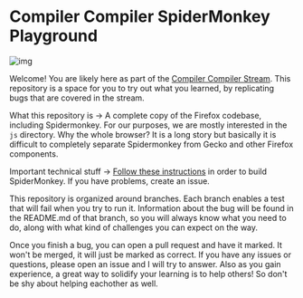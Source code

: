 # Compiler Compiler SpiderMonkey Playground

![img](https://pbs.twimg.com/media/EcZ_esIWsAAIrs8?format=jpg&name=large)

Welcome! You are likely here as part of the [Compiler Compiler Stream](https://www.twitch.tv/codehag). This repository is a space for you to try out what 
you learned, by replicating bugs that are covered in the stream.

What this repository is -> A complete copy of the Firefox codebase, including Spidermonkey. For our purposes, we are mostly interested in the `js` directory. Why the whole browser? It is a long story but basically it is difficult to completely separate Spidermonkey from Gecko and other Firefox components. 

Important technical stuff -> [Follow these instructions](https://firefox-source-docs.mozilla.org/js/build.html) in order to build SpiderMonkey. If you have problems,
create an issue. 

This repository is organized around branches. Each branch enables a test that will fail when you try to run it. Information about the bug will be found in the 
README.md of that branch, so you will always know what you need to do, along with what kind of challenges you can expect on the way.

Once you finish a bug, you can open a pull request and have it marked. It won't be merged, it will just be marked as correct. If you have any issues or questions, please open an issue and I will try to answer. Also
as you gain experience, a great way to solidify your learning is to help others! So don't be shy about helping eachother as well.
